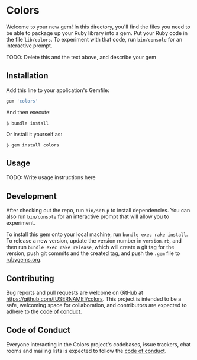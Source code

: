 # Colors

Welcome to your new gem! In this directory, you'll find the files you need to be able to package up your Ruby library into a gem. Put your Ruby code in the file `lib/colors`. To experiment with that code, run `bin/console` for an interactive prompt.

TODO: Delete this and the text above, and describe your gem

## Installation

Add this line to your application's Gemfile:

```ruby
gem 'colors'
```

And then execute:

    $ bundle install

Or install it yourself as:

    $ gem install colors

## Usage

TODO: Write usage instructions here

## Development

After checking out the repo, run `bin/setup` to install dependencies. You can also run `bin/console` for an interactive prompt that will allow you to experiment.

To install this gem onto your local machine, run `bundle exec rake install`. To release a new version, update the version number in `version.rb`, and then run `bundle exec rake release`, which will create a git tag for the version, push git commits and the created tag, and push the `.gem` file to [rubygems.org](https://rubygems.org).

## Contributing

Bug reports and pull requests are welcome on GitHub at https://github.com/[USERNAME]/colors. This project is intended to be a safe, welcoming space for collaboration, and contributors are expected to adhere to the [code of conduct](https://github.com/[USERNAME]/colors/blob/master/CODE_OF_CONDUCT.md).

## Code of Conduct

Everyone interacting in the Colors project's codebases, issue trackers, chat rooms and mailing lists is expected to follow the [code of conduct](https://github.com/[USERNAME]/colors/blob/master/CODE_OF_CONDUCT.md).
